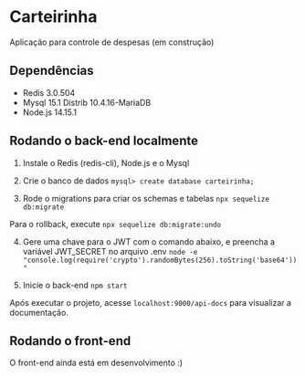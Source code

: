 # Carteirinha

Aplicação para controle de despesas (em construção)

## Dependências

- Redis 3.0.504
- Mysql 15.1 Distrib 10.4.16-MariaDB
- Node.js 14.15.1

## Rodando o back-end localmente

1) Instale o Redis (redis-cli), Node.js e o Mysql

2) Crie o banco de dados
```mysql> create database carteirinha;```

3) Rode o migrations para criar os schemas e tabelas
```npx sequelize db:migrate```

Para o rollback, execute
```npx sequelize db:migrate:undo```

4) Gere uma chave para o JWT com o comando abaixo, e preencha a variável JWT_SECRET no arquivo .env
``` node -e "console.log(require('crypto').randomBytes(256).toString('base64'))" ```

5) Inicie o back-end
```npm start```

Após executar o projeto, acesse ```localhost:9000/api-docs``` para visualizar a documentação.


## Rodando o front-end

O front-end ainda está em desenvolvimento :)
